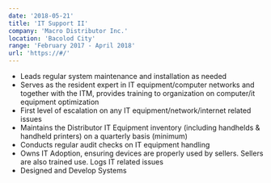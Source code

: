 ```yaml
---
date: '2018-05-21'
title: 'IT Support II'
company: 'Macro Distributor Inc.'
location: 'Bacolod City'
range: 'February 2017 - April 2018'
url: 'https://#/'
---
```


- Leads regular system maintenance and installation as needed
- Serves as the resident expert in IT equipment/computer networks and together with the ITM, provides training to organization on computer/it equipment optimization
- First level of escalation on any IT equipment/network/internet related issues
- Maintains the Distributor IT Equipment inventory (including handhelds & handheld printers) on a quarterly basis (minimum)
- Conducts regular audit checks on IT equipment handling
- Owns IT Adoption, ensuring devices are properly used by sellers. Sellers are also trained use. Logs IT related issues
- Designed and Develop Systems
